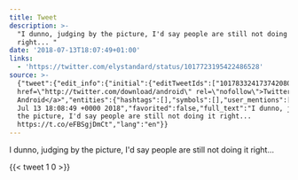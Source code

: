 ```yaml
---
title: Tweet
description: >-
  "I dunno, judging by the picture, I'd say people are still not doing it
  right... "
date: '2018-07-13T18:07:49+01:00'
links:
  - 'https://twitter.com/elystandard/status/1017723195422486528'
source: >-
  {"tweet":{"edit_info":{"initial":{"editTweetIds":["1017833241737420800"],"editableUntil":"2018-07-13T19:08:49.914Z","editsRemaining":"5","isEditEligible":true}},"retweeted":false,"source":"<a
  href=\"http://twitter.com/download/android\" rel=\"nofollow\">Twitter for
  Android</a>","entities":{"hashtags":[],"symbols":[],"user_mentions":[],"urls":[{"url":"https://t.co/eFBSgjDmCt","expanded_url":"https://twitter.com/elystandard/status/1017723195422486528","display_url":"twitter.com/elystandard/st…","indices":["80","103"]}]},"display_text_range":["0","103"],"favorite_count":"1","id_str":"1017833241737420800","truncated":false,"retweet_count":"0","id":"1017833241737420800","possibly_sensitive":false,"created_at":"Fri
  Jul 13 18:08:49 +0000 2018","favorited":false,"full_text":"I dunno, judging by
  the picture, I'd say people are still not doing it right...
  https://t.co/eFBSgjDmCt","lang":"en"}}
---
```

I dunno, judging by the picture, I'd say people are still not doing it right... 
    
{{< tweet 1 0 >}}
    
